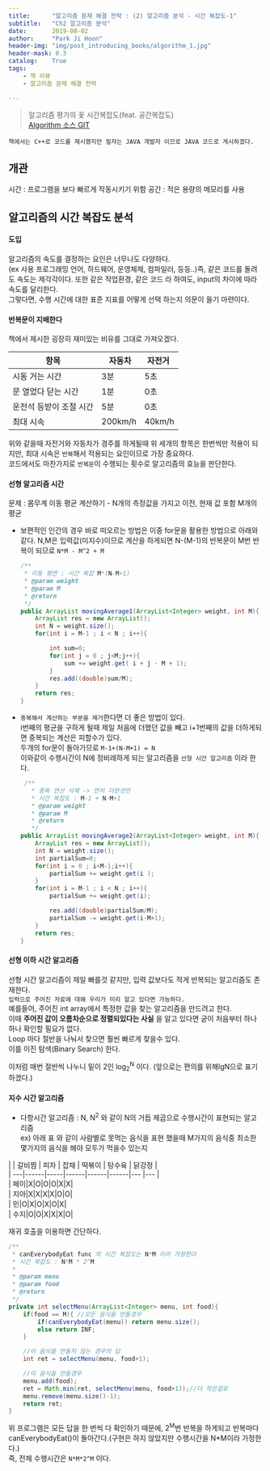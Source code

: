 ```yaml
---
title:      "알고리즘 문제 해결 전략 : (2) 알고리즘 분석 - 시간 복잡도-1"
subtitle:   "Ch2 알고리즘 분석"
date:       2019-08-02
author:     "Park Ji Hoon"
header-img: "img/post_introducing_books/algorithm_1.jpg"
header-mask: 0.3
catalog:    True
tags:
    - 책 리뷰
    - 알고리즘 문제 해결 전략

---
```

> 알고리즘 평가의 꽃 시간복잡도(feat. 공간복잡도)  
> [Algorithm 소스 GIT][1]  

`책에서는 C++로 코드를 제시했지만 필자는 JAVA 개발자 이므로 JAVA 코드로 게시하겠다.`

## 개관
시간 : 프로그램을 보다 빠르게 작동시키기 위함
공간 : 적은 용량의 메모리를 사용


## 알고리즘의 시간 복잡도 분석
#### 도입
알고리즘의 속도를 결정하는 요인은 너무나도 다양하다.  
(ex  사용 프로그래밍 언어, 하드웨어, 운영체제, 컴파일러, 등등..)즉, 같은 코드를 돌려도 속도는 제각각이다.
또한 같은 작업환경, 같은 코드 라 하여도, input의 차이에 따라 속도를 달리한다.  
그렇다면, 수행 시간에 대한 표준 지표를 어떻게 선택 하는지 의문이 들기 마련이다.  
#### 반복문이 지배한다
책에서 제시한 굉장히 재미있는 비유를 그대로 가져오겠다.  

| 항목                   |️ 자동차     | 자전거 ️         |
| --------------------------------- | ----------- | ------------------- |
| 시동 거는 시간 | 3분                             | 5초 |
| 문 열었다 닫는 시간 | 1분                             | 0초 |
| 운전석 등받이 조절 시간 | 5분                             | 0초 |
| 최대 시속 | 200km/h                         | 40km/h |

위와 같을때 자전거와 자동차가 경주를 하게될때 위 세개의 항목은 한번씩만 적용이 되지만, 최대 시속은 `반복`해서 적용되는 요인이므로 가장 중요하다.  
코드에서도 마찬가지로 `반복문`이 수행되는 횟수로 알고리즘의 효능을 판단한다.

#### 선형 알고리즘 시간
문제 : 몸무계 이동 평균 계산하기 - N개의 측정값을 가지고  이전, 현재 값 포함  M개의 평균
* 보편적인 인간의 경우 바로 떠오르는 방법은 이중 for문을 활용한 방법으로 아래와 같다.
N,M은 입력값(미지수)이므로 계산을 하게되면 N-(M-1)의 반복문이 M번 반복이 되므로 `N*M - M^2 + M`

  ```java
  /**
   * 이동 평면 : 시간 복잡 M*(N-M+1)
   * @param weight
   * @param M
   * @return
   */
  public ArrayList movingAverage1(ArrayList<Integer> weight, int M){
      ArrayList res = new ArrayList();
      int N = weight.size();
      for(int i = M-1 ; i < N ; i++){

          int sum=0;
          for(int j = 0 ; j<M;j++){
              sum += weight.get( i + j - M + 1);
          }
          res.add((double)sum/M);
      }
      return res;
  }
  ```
* `중복해서 계산하는 부분을 제거`한다면 더 좋은 방법이 있다.  
  i번째의 평균을 구하게 될때 제일 처음에 더했던 값을 빼고 i+1번째의 값을 더하게되면 중복되는 계산은 피할수가 있다.  
  두개의 for문이 돌아가므로 `M-1+(N-M+1) = N`  
  이와같이 수행시간이 N에 정비례하게 되는 알고리즘을 `선형 시간 알고리즘` 이라 한다.

  ```java
   /**
     * 중복 연산 삭제 -> 먼저 더한것만
     * 시간 복잡도 : M-1 + N-M+1
     * @param weight
     * @param M
     * @return
     */
  public ArrayList movingAverage2(ArrayList<Integer> weight, int M){
      ArrayList res = new ArrayList();
      int N = weight.size();
      int partialSum=0;
      for(int i = 0 ; i<M-1;i++){
          partialSum += weight.get(i );
      }
      for(int i = M-1 ; i < N ; i++){
          partialSum += weight.get(i);

          res.add((double)partialSum/M);
          partialSum -= weight.get(i-M+1);
      }
      return res;
  }
  ```

#### 선형 이하 시간 알고리즘
선형 시간 알고리즘이 제일 빠를것 같지만, 입력 값보다도 적게 반복되는 알고리즘도 존재한다.  
`입력으로 주어진 자료에 대해 우리가 미리 알고 있다면 가능하다.`  
예를들어, 주어진 int array에서 특정한 값을 찾는 알고리즘을 만드려고 한다.  
이때 **주어진 값이 오름차순으로 정렬되있다는 사실** 을 알고 있다면 굳이 처음부터 하나하나 확인할 필요가 없다.  
Loop 마다 절반을 나눠서 찾으면 훨씬 빠르게 찾을수 있다.  
이를 이진 탐색(Binary Search) 한다.

이처럼 매번 절반씩 나누니 밑이 2인 log<sub>2</sub><sup>N</sup> 이다. (앞으로는 편의를 위해lgN으로 표기 하겠다.)

#### 지수 시간 알고리즘
* 다항시간 알고리즘 : N, N<sup>2</sup> 와 같이 N의 거듭 제곱으로 수행시간이 표현되는 알고리즘  
ex) 아래 표 와 같이 사람별로 못먹는 음식을 표현 했을때 M가지의 음식중 최소한 몇가지의 음식을 해야 모두가 먹을수 있는지

|    | 갈비찜 | 피자 | 잡채 | 떡볶이 | 탕수육 | 닭강정 |  
| ---|------|-----|------|------|------|--- |--- |  
| 페이|X|O|O|O|X|X|  
| 지아|X|X|X|X|O|O|  
| 민|O|X|O|X|O|X|  
| 수지|O|O|X|X|X|O|  

재귀 호출을 이용하면 간단하다.

```java
/**
 * canEverybodyEat func 의 시간 복잡도는 N*M 이라 가정한다
 * 시간 복잡도 : N*M * 2^M
 *
 * @param menu
 * @param food
 * @return
 */
private int selectMenu(ArrayList<Integer> menu, int food){
    if(food == M){ //모든 음식을 만들경우
        if(canEverybodyEat(menu)) return menu.size();
        else return INF;
    }

    //이 음식을 만들지 않는 경우의 답
    int ret = selectMenu(menu, food+1);

    //이 음식을 만들경우
    menu.add(food);
    ret = Math.min(ret, selectMenu(menu, food+1));//더 작은걸로
    menu.remove(menu.size()-1);
    return ret;
}
```
위 프로그램은 모든 답을 한 번씩 다 확인하기 때문에, 2<sup>M</sup>번 반복을 하게되고 반복마다 canEverybodyEat()이 돌아간다.(구현은 하지 않았지만 수행시간을 N*M이라 가정한다.)  
즉, 전체 수행시간은 `N*M*2^M`  이다.




[1]: https://github.com/ggoowlgns/ggoowlgns.github.io/tree/master/JavaProject/src/hufs/eselab
